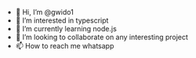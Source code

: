 - 👋 Hi, I’m @gwido1
- 👀 I’m interested in typescript
- 🌱 I’m currently learning node.js
- 💞️ I’m looking to collaborate on any interesting project
- 📫 How to reach me whatsapp

<!---
gwido1/gwido1 is a ✨ special ✨ repository because its `README.md` (this file) appears on your GitHub profile.
You can click the Preview link to take a look at your changes.
--->

